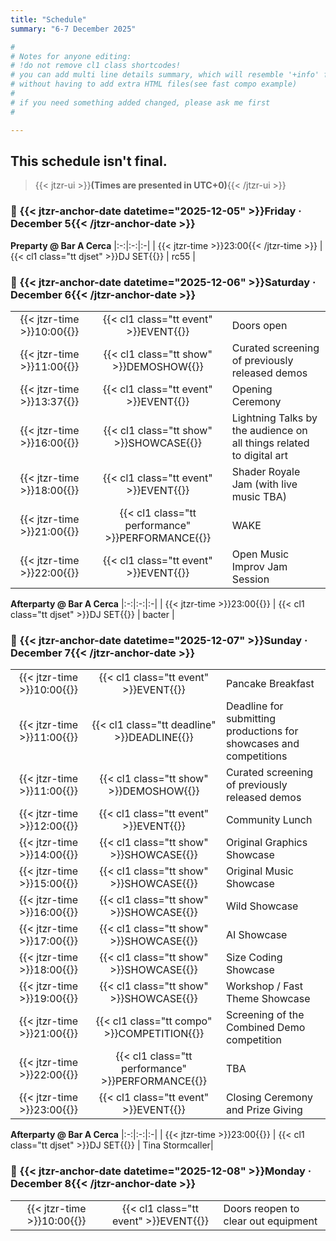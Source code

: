 ```yaml
---
title: "Schedule"
summary: "6-7 December 2025"

#
# Notes for anyone editing:
# !do not remove cl1 class shortcodes!
# you can add multi line details summary, which will resemble '+info' from last year
# without having to add extra HTML files(see fast compo example)
#
# if you need something added changed, please ask me first
#

---
```


## This schedule isn't final.

> {{< jtzr-ui >}}**(Times are presented in UTC+0)**{{< /jtzr-ui >}}

<!-- 
### 📅 Wednesday · November 34 

**Fast Compo Theme REVEAL**
|:-:|:-:|:-|
| 13:37 | {{< cl1 class="tt event" >}}EVENT{{</cl1>}} | {{< details summary="See Fast Compo details" >}}
For 2025 the Fast Competition will be 'babanas and potatoes'
multiline shenanigans

You can [download assets here](https://drive.google.com/somethingsomethingfails)

does this even work?
{{< /details >}}| 
-->

### 📅 {{< jtzr-anchor-date datetime="2025-12-05" >}}Friday · December 5{{< /jtzr-anchor-date >}}

**Preparty @ Bar A Cerca**
|:-:|:-:|:-|
| {{< jtzr-time >}}23:00{{< /jtzr-time >}} | {{< cl1 class="tt djset" >}}DJ SET{{</cl1>}} | rc55 | 

### 📅 {{< jtzr-anchor-date datetime="2025-12-06" >}}Saturday · December 6{{< /jtzr-anchor-date >}}

| | | |
|:-:|:-:|:-|
| {{< jtzr-time >}}10:00{{</jtzr-time>}} | {{< cl1 class="tt event" >}}EVENT{{</cl1>}} | Doors open | 
| {{< jtzr-time >}}11:00{{</jtzr-time>}} | {{< cl1 class="tt show" >}}DEMOSHOW{{</cl1>}} | Curated screening of previously released demos |
| {{< jtzr-time >}}13:37{{</jtzr-time>}} | {{< cl1 class="tt event" >}}EVENT{{</cl1>}} | Opening Ceremony |
| {{< jtzr-time >}}16:00{{</jtzr-time>}} | {{< cl1 class="tt show" >}}SHOWCASE{{</cl1>}} | Lightning Talks by the audience on all things related to digital art|
| {{< jtzr-time >}}18:00{{</jtzr-time>}} | {{< cl1 class="tt event" >}}EVENT{{</cl1>}} | Shader Royale Jam (with live music TBA) |
| {{< jtzr-time >}}21:00{{</jtzr-time>}} | {{< cl1 class="tt performance" >}}PERFORMANCE{{</cl1>}} | WAKE |
| {{< jtzr-time >}}22:00{{</jtzr-time>}} | {{< cl1 class="tt event" >}}EVENT{{</cl1>}} | Open Music Improv Jam Session |

**Afterparty @ Bar A Cerca**
|:-:|:-:|:-|
| {{< jtzr-time >}}23:00{{</jtzr-time>}} | {{< cl1 class="tt djset" >}}DJ SET{{</cl1>}} | bacter |

### 📅 {{< jtzr-anchor-date datetime="2025-12-07" >}}Sunday · December 7{{< /jtzr-anchor-date >}}

| | | |
|:-:|:-:|:-|
| {{< jtzr-time >}}10:00{{</jtzr-time>}} | {{< cl1 class="tt event" >}}EVENT{{</cl1>}} | Pancake Breakfast|
| {{< jtzr-time >}}11:00{{</jtzr-time>}} | {{< cl1 class="tt deadline" >}}DEADLINE{{</cl1>}} | Deadline for submitting productions for showcases and competitions |
| {{< jtzr-time >}}11:00{{</jtzr-time>}} | {{< cl1 class="tt show" >}}DEMOSHOW{{</cl1>}} | Curated screening of previously released demos|
| {{< jtzr-time >}}12:00{{</jtzr-time>}} | {{< cl1 class="tt event" >}}EVENT{{</cl1>}} | Community Lunch|
| {{< jtzr-time >}}14:00{{</jtzr-time>}} | {{< cl1 class="tt show" >}}SHOWCASE{{</cl1>}} | Original Graphics Showcase|
| {{< jtzr-time >}}15:00{{</jtzr-time>}} | {{< cl1 class="tt show" >}}SHOWCASE{{</cl1>}} | Original Music Showcase|
| {{< jtzr-time >}}16:00{{</jtzr-time>}} | {{< cl1 class="tt show" >}}SHOWCASE{{</cl1>}} | Wild Showcase|
| {{< jtzr-time >}}17:00{{</jtzr-time>}} | {{< cl1 class="tt show" >}}SHOWCASE{{</cl1>}} | AI Showcase|
| {{< jtzr-time >}}18:00{{</jtzr-time>}} | {{< cl1 class="tt show" >}}SHOWCASE{{</cl1>}} | Size Coding Showcase|
| {{< jtzr-time >}}19:00{{</jtzr-time>}} | {{< cl1 class="tt show" >}}SHOWCASE{{</cl1>}} | Workshop / Fast Theme Showcase|
| {{< jtzr-time >}}21:00{{</jtzr-time>}} | {{< cl1 class="tt compo" >}}COMPETITION{{</cl1>}} | Screening of the Combined Demo competition|
| {{< jtzr-time >}}22:00{{</jtzr-time>}} | {{< cl1 class="tt performance" >}}PERFORMANCE{{</cl1>}} | TBA|
| {{< jtzr-time >}}23:00{{</jtzr-time>}} | {{< cl1 class="tt event" >}}EVENT{{</cl1>}} | Closing Ceremony and Prize Giving|

**Afterparty @ Bar A Cerca** 
|:-:|:-:|:-|
| {{< jtzr-time >}}23:00{{</jtzr-time>}} | {{< cl1 class="tt djset" >}}DJ SET{{</cl1>}} | Tina Stormcaller|

### 📅 {{< jtzr-anchor-date datetime="2025-12-08" >}}Monday · December 8{{< /jtzr-anchor-date >}}

||||
|:-:|:-:|:-|
| {{< jtzr-time >}}10:00{{</jtzr-time>}} | {{< cl1 class="tt event" >}}EVENT{{</cl1>}}| Doors reopen to clear out equipment|
